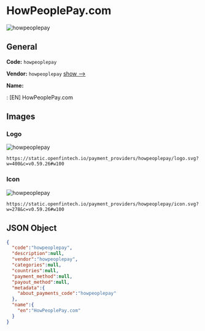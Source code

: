 
# HowPeoplePay.com 
![howpeoplepay](https://static.openfintech.io/payment_providers/howpeoplepay/logo.svg?w=400&c=v0.59.26#w100)  

## General 
 
**Code:** `howpeoplepay` 
 
**Vendor:** `howpeoplepay` [show -->](/vendors/howpeoplepay/) 
 
**Name:** 
 
:	[EN] HowPeoplePay.com 
 

## Images 

### Logo 
 
![howpeoplepay](https://static.openfintech.io/payment_providers/howpeoplepay/logo.svg?w=400&c=v0.59.26#w100)  

```
https://static.openfintech.io/payment_providers/howpeoplepay/logo.svg?w=400&c=v0.59.26#w100
```  

### Icon 
 
![howpeoplepay](https://static.openfintech.io/payment_providers/howpeoplepay/icon.svg?w=278&c=v0.59.26#w100)  

```
https://static.openfintech.io/payment_providers/howpeoplepay/icon.svg?w=278&c=v0.59.26#w100
```  

## JSON Object 

```json
{
  "code":"howpeoplepay",
  "description":null,
  "vendor":"howpeoplepay",
  "categories":null,
  "countries":null,
  "payment_method":null,
  "payout_method":null,
  "metadata":{
    "about_payments_code":"howpeoplepay"
  },
  "name":{
    "en":"HowPeoplePay.com"
  }
}
```  
